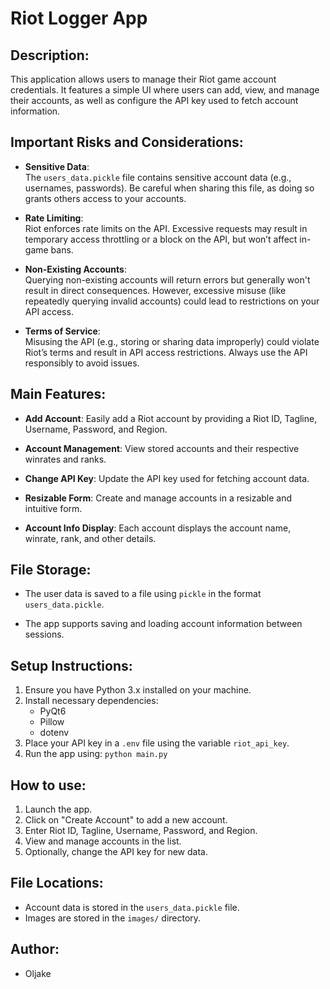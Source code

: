 # Riot Logger App




Description:
---------------------------------------
This application allows users to manage their Riot game account credentials.
It features a simple UI where users can add, view, and manage their accounts,
as well as configure the API key used to fetch account information.

Important Risks and Considerations:
---------------------------------------

- **Sensitive Data**:  
  The `users_data.pickle` file contains sensitive account data (e.g., usernames, passwords). Be careful when sharing this file, as doing so grants others access to your accounts.

- **Rate Limiting**:  
  Riot enforces rate limits on the API. Excessive requests may result in temporary access throttling or a block on the API, but won’t affect in-game bans.

- **Non-Existing Accounts**:  
  Querying non-existing accounts will return errors but generally won't result in direct consequences. However, excessive misuse (like repeatedly querying invalid accounts) could lead to restrictions on your API access.

- **Terms of Service**:  
  Misusing the API (e.g., storing or sharing data improperly) could violate Riot’s terms and result in API access restrictions. Always use the API responsibly to avoid issues.


Main Features:
---------------------------------------
- **Add Account**: Easily add a Riot account by providing a Riot ID, Tagline, 
  Username, Password, and Region.
  
- **Account Management**: View stored accounts and their respective winrates 
  and ranks.
  
- **Change API Key**: Update the API key used for fetching account data.
  
- **Resizable Form**: Create and manage accounts in a resizable and intuitive form.
  
- **Account Info Display**: Each account displays the account name, winrate, 
  rank, and other details.

File Storage:
---------------------------------------
- The user data is saved to a file using `pickle` in the format `users_data.pickle`.
  
- The app supports saving and loading account information between sessions.

Setup Instructions:
---------------------------------------
1. Ensure you have Python 3.x installed on your machine.
2. Install necessary dependencies:
    - PyQt6
    - Pillow
    - dotenv
3. Place your API key in a `.env` file using the variable `riot_api_key`.
4. Run the app using:
    `python main.py`

How to use:
---------------------------------------
1. Launch the app.
2. Click on "Create Account" to add a new account.
3. Enter Riot ID, Tagline, Username, Password, and Region.
4. View and manage accounts in the list.
5. Optionally, change the API key for new data.

File Locations:
---------------------------------------
- Account data is stored in the `users_data.pickle` file.
- Images are stored in the `images/` directory.

Author:
---------------------------------------
- Oljake
